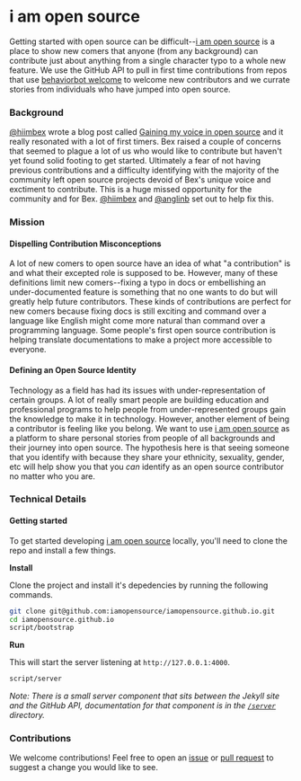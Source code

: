 i am open source
===

Getting started with open source can be difficult--[i am open source](https://iamopensource.github.io/) is a place to show new comers that anyone (from any background) can contribute just about anything from a single character typo to a whole new feature. We use the GitHub API to pull in first time contributions from repos that use [behaviorbot welcome](https://github.com/behaviorbot/welcome) to welcome new contributors and we currate stories from individuals who have jumped into open source.  

### Background

[@hiimbex](https://github.com/hiimbex) wrote a blog post called [Gaining my voice in open source](https://medium.com/@hiimbexo/gaining-my-voice-in-open-source-21c8c1ac0eee) and it really resonated with a lot of first timers. Bex raised a couple of concerns that seemed to plague a lot of us who would like to contribute but haven't yet found solid footing to get started. Ultimately a fear of not having previous contributions and a difficulty identifying with the majority of the community left open source projects devoid of Bex's unique voice and exctiment to contribute. This is a huge missed opportunity for the community and for Bex. [@hiimbex](https://github.com/hiimbex) and [@anglinb](https://github.com/anglinb) set out to help fix this. 

### Mission

#### Dispelling Contribution Misconceptions

A lot of new comers to open source have an idea of what "a contribution" is and what their excepted role is supposed to be. However, many of these definitions limit new comers--fixing a typo in docs or embellishing an under-documented feature is something that no one wants to do but will greatly help future contributors. These kinds of contributions are perfect for new comers because fixing docs is still exciting and command over a language like English might come more natural than command over a programming language. Some people's first open source contribution is helping translate documentations to make a project more accessible to everyone.

#### Defining an Open Source Identity

Technology as a field has had its issues with under-representation of certain groups. A lot of really smart people are building education and professional programs to help people from under-represented groups gain the knowledge to make it in technology. However, another element of being a contributor is feeling like you belong. We want to use [i am open source](https://iamopensource.github.io/) as a platform to share personal stories from people of all backgrounds and their journey into open source. The hypothesis here is that seeing someone that you identify with because they share your ethnicity, sexuality, gender, etc will help show you that you _can_ identify as an open source contributor no matter who you are. 

### Technical Details

#### Getting started

To get started developing [i am open source](https://iamopensource.github.io/) locally, you'll need to clone the repo and install a few things.

**Install**

Clone the project and install it's depedencies by running the following commands.

```bash
git clone git@github.com:iamopensource/iamopensource.github.io.git
cd iamopensource.github.io
script/bootstrap
```

**Run**

This will start the server listening at `http://127.0.0.1:4000`.

```bash
script/server
```

*Note: There is a small server component that sits between the Jekyll site and the GitHub API, documentation for that component is in the [`/server`](https://github.com/iamopensource/iamopensource.github.io/tree/master/server) directory.*

### Contributions

We welcome contributions! Feel free to open an [issue](https://github.com/iamopensource/iamopensource.github.io/issues/new) or [pull request](https://github.com/iamopensource/iamopensource.github.io/compare) to suggest a change you would like to see. 

